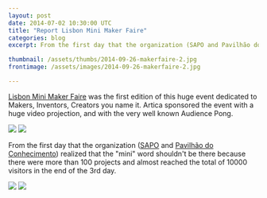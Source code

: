 ```yaml
---
layout: post
date: 2014-07-02 10:30:00 UTC
title: "Report Lisbon Mini Maker Faire"
categories: blog
excerpt: From the first day that the organization (SAPO and Pavilhão do Conhecimento) realized that the "mini" word shouldn't be there because there were more than 100 projects and almost reached the total of 10000 visitors in the end of the 3rd day.

thumbnail: /assets/thumbs/2014-09-26-makerfaire-2.jpg
frontimage: /assets/images/2014-09-26-makerfaire-2.jpg

---
```

<a href="http://makerfairelisbon.com/pt/">Lisbon Mini Maker Faire</a> was the first edition of this huge event dedicated to Makers, Inventors, Creators you name it.
Artica sponsored the event with a huge video projection, and with the very well known Audience Pong.

<img class="postimage" src="/assets/images/2014-09-26-makerfaire-2.JPG"/>

<img class="postimage" src="/assets/images/2014-09-26-makerfaire-3.JPG"/>

From the first day that the organization (<a href="http://www.sapo.pt/">SAPO</a> and <a href="http://www.pavconhecimento.pt/home/">Pavilhão do Conhecimento</a>) realized that the "mini" word shouldn't be there because there were more than 100 projects and almost reached the total of 10000 visitors in the end of the 3rd day.

<img class="postimage" src="/assets/images/2014-09-26-makerfaire-4.JPG"/>

<img class="postimage" src="/assets/images/2014-09-26-makerfaire-5.JPG"/>

 
